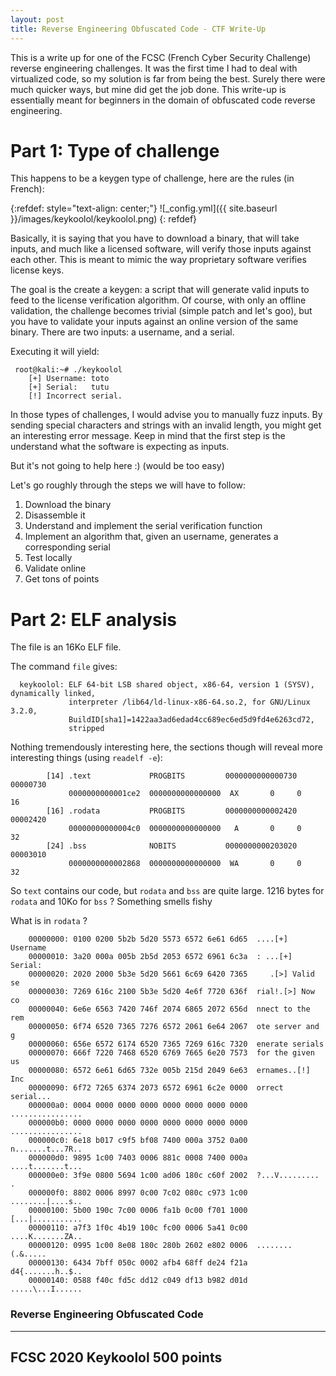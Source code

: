 ```yaml
---
layout: post
title: Reverse Engineering Obfuscated Code - CTF Write-Up
---
```

This is a write up for one of the FCSC (French Cyber Security Challenge) reverse engineering challenges. It was the first time I had to deal with virtualized code, so my solution is far from being the best. Surely there were much quicker ways, but mine did get the job done.
This write-up is essentially meant for beginners in the domain of obfuscated code reverse engineering.

# Part 1: Type of challenge
This happens to be a keygen type of challenge, here are the rules (in French):

{:refdef: style="text-align: center;"}
![_config.yml]({{ site.baseurl }}/images/keykoolol/keykoolol.png)
{: refdef}

Basically, it is saying that you have to download a binary, that will take inputs, and much like a licensed software, will verify those inputs against each other. This is meant to mimic the way proprietary software verifies license keys.

The goal is the create a keygen: a script that will generate valid inputs to feed to the license verification algorithm.
Of course, with only an offline validation, the challenge becomes trivial (simple patch and let's goo), but you have to validate your inputs against an online version of the same binary. There are two inputs: a username, and a serial.

Executing it will yield:


```shell
 root@kali:~# ./keykoolol 
    [+] Username: toto
    [+] Serial:   tutu
    [!] Incorrect serial.
```


In those types of challenges, I would advise you to manually fuzz inputs. By sending special characters and strings with an invalid length, you might get an interesting error message. Keep in mind that the first step is the understand what the software is expecting as inputs.

But it's not going to help here :) (would be too easy)

Let's go roughly through the steps we will have to follow:
1. Download the binary
2. Disassemble it
3. Understand and implement the serial verification function
4. Implement an algorithm that, given an username, generates a corresponding serial
5. Test locally
6. Validate online
7. Get tons of points

# Part 2: ELF analysis

The file is an 16Ko ELF file.

The command `file` gives:
```
  keykoolol: ELF 64-bit LSB shared object, x86-64, version 1 (SYSV), dynamically linked, 
             interpreter /lib64/ld-linux-x86-64.so.2, for GNU/Linux 3.2.0, 
             BuildID[sha1]=1422aa3ad6edad4cc689ec6ed5d9fd4e6263cd72,
             stripped
```
Nothing tremendously interesting here, the sections though will reveal more interesting things (using `readelf -e`):

```
        [14] .text             PROGBITS         0000000000000730  00000730
             0000000000001ce2  0000000000000000  AX       0     0     16
        [16] .rodata           PROGBITS         0000000000002420  00002420
             00000000000004c0  0000000000000000   A       0     0     32
        [24] .bss              NOBITS           0000000000203020  00003010
             0000000000002868  0000000000000000  WA       0     0     32
```

So `text` contains our code, but `rodata` and `bss` are quite large. 1216 bytes for `rodata` and 10Ko for `bss` ? Something smells fishy

What is in `rodata` ?

```
    00000000: 0100 0200 5b2b 5d20 5573 6572 6e61 6d65  ....[+] Username
    00000010: 3a20 000a 005b 2b5d 2053 6572 6961 6c3a  : ...[+] Serial:
    00000020: 2020 2000 5b3e 5d20 5661 6c69 6420 7365     .[>] Valid se
    00000030: 7269 616c 2100 5b3e 5d20 4e6f 7720 636f  rial!.[>] Now co
    00000040: 6e6e 6563 7420 746f 2074 6865 2072 656d  nnect to the rem
    00000050: 6f74 6520 7365 7276 6572 2061 6e64 2067  ote server and g
    00000060: 656e 6572 6174 6520 7365 7269 616c 7320  enerate serials 
    00000070: 666f 7220 7468 6520 6769 7665 6e20 7573  for the given us
    00000080: 6572 6e61 6d65 732e 005b 215d 2049 6e63  ernames..[!] Inc
    00000090: 6f72 7265 6374 2073 6572 6961 6c2e 0000  orrect serial...
    000000a0: 0004 0000 0000 0000 0000 0000 0000 0000  ................
    000000b0: 0000 0000 0000 0000 0000 0000 0000 0000  ................
    000000c0: 6e18 b017 c9f5 bf08 7400 000a 3752 0a00  n.......t...7R..
    000000d0: 9895 1c00 7403 0006 881c 0008 7400 000a  ....t.......t...
    000000e0: 3f9e 0800 5694 1c00 ad06 180c c60f 2002  ?...V......... .
    000000f0: 8802 0006 8997 0c00 7c02 080c c973 1c00  ........|....s..
    00000100: 5b00 190c 7c00 0006 fa1b 0c00 f701 1000  [...|...........
    00000110: a7f3 1f0c 4b19 100c fc00 0006 5a41 0c00  ....K.......ZA..
    00000120: 0995 1c00 8e08 180c 280b 2602 e802 0006  ........(.&.....
    00000130: 6434 7bff 050c 0002 afb4 68ff de24 f21a  d4{.......h..$..
    00000140: 0588 f40c fd5c dd12 c049 df13 b982 d01d  .....\...I......
```

### Reverse Engineering Obfuscated Code
---
FCSC 2020
Keykoolol
500 points
---
